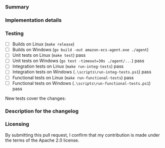 <!--
Please make sure you've read and understood our contributing guidelines;
https://github.com/aws/amazon-ecs-agent/blob/master/CONTRIBUTING.md

Please provide the following information:
-->

### Summary
<!-- What does this pull request do? -->

### Implementation details
<!-- How are the changes implemented? -->

### Testing
<!-- How was this tested? -->
<!--
Note for external contributors:
`make test` and `make run-integ-tests` can run in a Linux development
environment like your laptop.  `go test -timeout=30s ./agent/...` and
`.\scripts\run-integ.tests.ps1` can run in a Windows development environment
like your laptop.  Please ensure unit and integration tests pass (on at least
one platform) before opening the pull request.  `make run-functional-tests` and
`.\scripts\run-functional-tests.ps1` must be run on an EC2 instance with an
instance profile allowing it access to AWS resources.  Running
`make run-functional-tests` and `.\scripts\run-functional-tests.ps1` may incur
charges to your AWS account; if you're unable or unwilling to run these tests
in your own account, we can run the tests and provide test results.
-->
- [ ] Builds on Linux (`make release`)
- [ ] Builds on Windows (`go build -out amazon-ecs-agent.exe ./agent`)
- [ ] Unit tests on Linux (`make test`) pass
- [ ] Unit tests on Windows (`go test -timeout=30s ./agent/...`) pass
- [ ] Integration tests on Linux (`make run-integ-tests`) pass
- [ ] Integration tests on Windows (`.\scripts\run-integ-tests.ps1`) pass
- [ ] Functional tests on Linux (`make run-functional-tests`) pass
- [ ] Functional tests on Windows (`.\scripts\run-functional-tests.ps1`) pass

New tests cover the changes: <!-- yes|no -->

### Description for the changelog
<!--
Write a short (one line) summary that describes the changes in this
pull request for inclusion in the changelog.
You can see our changelog entry style here:
https://github.com/aws/amazon-ecs-agent/commit/c9aefebc2b3007f09468f651f6308136bd7b384f
-->

### Licensing

By submitting this pull request, I confirm that my contribution is made under the terms of the Apache 2.0 license.
